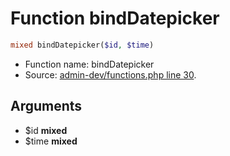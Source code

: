 Function bindDatepicker
===========================





```php
mixed bindDatepicker($id, $time)
```

* Function name: bindDatepicker
* Source: [admin-dev/functions.php line 30](https://github.com/PrestaShop/PrestaShop/blob/1.6.1.2/admin-dev/functions.php#L30).

Arguments
---------

* $id **mixed**
* $time **mixed**


